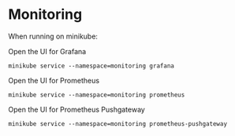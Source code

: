# Monitoring

When running on minikube:

Open the UI for Grafana
```
minikube service --namespace=monitoring grafana
```

Open the UI for Prometheus
```
minikube service --namespace=monitoring prometheus
```

Open the UI for Prometheus Pushgateway
```
minikube service --namespace=monitoring prometheus-pushgateway
```